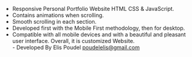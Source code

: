 - Responsive Personal Portfolio Website HTML CSS & JavaScript.
- Contains animations when scrolling.
- Smooth scrolling in each section.
- Developed first with the Mobile First methodology, then for desktop.
- Compatible with all mobile devices and with a beautiful and pleasant user interface.
  Overall, it is customized Website.  
      - Developed By
        Elis Poudel
        poudelelis@gmail.com

